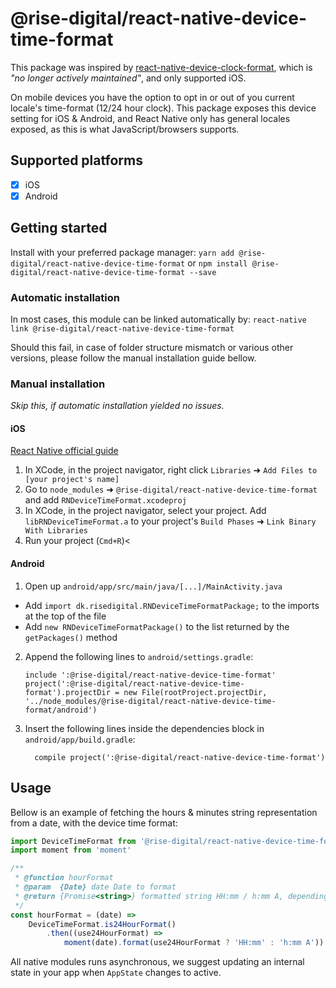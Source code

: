 
# @rise-digital/react-native-device-time-format

This package was inspired by [react-native-device-clock-format](https://github.com/brentvatne/react-native-device-clock-format), which is *"no longer actively maintained"*, and only supported iOS.

On mobile devices you have the option to opt in or out of you current locale's time-format (12/24 hour clock).
This package exposes this device setting for iOS & Android, and React Native only has general locales exposed, as this is what JavaScript/browsers supports.

## Supported platforms

- [x] iOS
- [x] Android

## Getting started

Install with your preferred package manager:
`yarn add @rise-digital/react-native-device-time-format`
or
`npm install @rise-digital/react-native-device-time-format --save`

### Automatic installation

In most cases, this module can be linked automatically by:
`react-native link @rise-digital/react-native-device-time-format`

Should this fail, in case of folder structure mismatch or various other versions, please follow the manual installation guide bellow.

### Manual installation

*Skip this, if automatic installation yielded no issues.*

#### iOS

[React Native official guide](https://facebook.github.io/react-native/docs/linking-libraries-ios.html)

1. In XCode, in the project navigator, right click `Libraries` ➜ `Add Files to [your project's name]`
2. Go to `node_modules` ➜ `@rise-digital/react-native-device-time-format` and add `RNDeviceTimeFormat.xcodeproj`
3. In XCode, in the project navigator, select your project. Add `libRNDeviceTimeFormat.a` to your project's `Build Phases` ➜ `Link Binary With Libraries`
4. Run your project (`Cmd+R`)<

#### Android

1. Open up `android/app/src/main/java/[...]/MainActivity.java`
  - Add `import dk.risedigital.RNDeviceTimeFormatPackage;` to the imports at the top of the file
  - Add `new RNDeviceTimeFormatPackage()` to the list returned by the `getPackages()` method
2. Append the following lines to `android/settings.gradle`:
  	```
  	include ':@rise-digital/react-native-device-time-format'
  	project(':@rise-digital/react-native-device-time-format').projectDir = new File(rootProject.projectDir, 	'../node_modules/@rise-digital/react-native-device-time-format/android')
  	```
3. Insert the following lines inside the dependencies block in `android/app/build.gradle`:
  	```
      compile project(':@rise-digital/react-native-device-time-format')
  	```

## Usage

Bellow is an example of fetching the hours & minutes string representation from a date, with the device time format:

```js
import DeviceTimeFormat from '@rise-digital/react-native-device-time-format'
import moment from 'moment'

/**
 * @function hourFormat
 * @param  {Date} date Date to format
 * @return {Promise<string>} formatted string HH:mm / h:mm A, depending on device setting
 */
const hourFormat = (date) =>
	DeviceTimeFormat.is24HourFormat()
		.then((use24HourFormat) =>
			moment(date).format(use24HourFormat ? 'HH:mm' : 'h:mm A'))
```

All native modules runs asynchronous, we suggest updating an internal state in your app when `AppState` changes to active.
